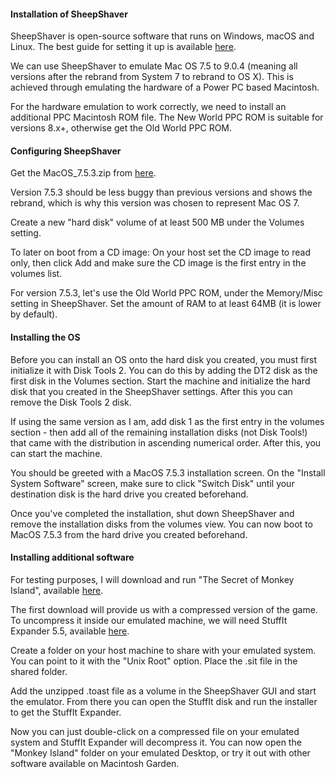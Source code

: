 #### Installation of SheepShaver
SheepShaver is open-source software that runs on Windows, macOS and Linux. The best guide for setting it up is available [here](https://www.emaculation.com/doku.php/sheepshaver).

We can use SheepShaver to emulate Mac OS 7.5 to 9.0.4 (meaning all versions after the rebrand from System 7 to rebrand to OS X). This is achieved through emulating the hardware of a Power PC based Macintosh. 

For the hardware emulation to work correctly, we need to install an additional PPC Macintosh ROM file. The New World PPC ROM is suitable for versions 8.x+, otherwise get the Old World PPC ROM. 

#### Configuring SheepShaver
Get the MacOS_7.5.3.zip from [here](https://macintoshgarden.org/apps/macintosh-os-755). 

Version 7.5.3 should be less buggy than previous versions and shows the rebrand, which is why this version was chosen to represent Mac OS 7.

Create a new "hard disk" volume of at least 500 MB under the Volumes setting.

To later on boot from a CD image: On your host set the CD image to read only, then click Add and make sure the CD image is the first entry in the volumes list.

For version 7.5.3, let's use the Old World PPC ROM, under the Memory/Misc setting in SheepShaver. Set the amount of RAM to at least 64MB (it is lower by default).
 

#### Installing the OS

Before you can install an OS onto the hard disk you created, you must first initialize it with Disk Tools 2. You can do this by adding the DT2 disk as the first disk in the Volumes section. Start the machine and initialize the hard disk that you created in the SheepShaver settings. After this you can remove the Disk Tools 2 disk. 

If using the same version as I am, add disk 1 as the first entry in the volumes section - then add all of the remaining installation disks (not Disk Tools!) that came with the distribution in ascending numerical order. After this, you can start the machine.

You should be greeted with a MacOS 7.5.3 installation screen. On the "Install System Software" screen, make sure to click "Switch Disk" until your destination disk is the hard drive you created beforehand. 

Once you've completed the installation, shut down SheepShaver and remove the installation disks from the volumes view. You can now boot to MacOS 7.5.3 from the hard drive you created beforehand. 

#### Installing additional software

For testing purposes, I will download and run "The Secret of Monkey Island", available [here](https://macintoshgarden.org/games/secret-of-monkey-island). 

The first download will provide us with a compressed version of the game. To uncompress it inside our emulated machine, we will need StuffIt Expander 5.5, available [here](https://macintoshgarden.org/apps/stuffit-expander-55).

Create a folder on your host machine to share with your emulated system. You can point to it with the "Unix Root" option. Place the .sit file in the shared folder.

Add the unzipped .toast file as a volume in the SheepShaver GUI and start the emulator. From there you can open the StuffIt disk and run the installer to get the StuffIt Expander.

Now you can just double-click on a compressed file on your emulated system and StuffIt Expander will decompress it. You can now open the "Monkey Island" folder on your emulated Desktop, or try it out with other software available on Macintosh Garden. 


